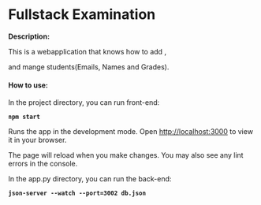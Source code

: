 # Fullstack Examination

**Description:**

This is a webapplication that knows how to add ,

and mange students(Emails, Names and Grades).

#### How to use:

In the project directory, you can run front-end:

**`npm start`**

Runs the app in the development mode.
Open [http://localhost:3000](http://localhost:3000/) to view it in your browser.

The page will reload when you make changes.
You may also see any lint errors in the console.

In the app.py directory, you can run the back-end:

**`json-server --watch --port=3002 db.json`**
